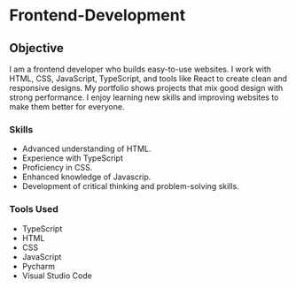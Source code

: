 # Frontend-Development

## Objective

I am a frontend developer who builds easy-to-use websites. I work with HTML, CSS, JavaScript, TypeScript, and tools like React to create clean and responsive designs. My portfolio shows projects that mix good design with strong performance. I enjoy learning new skills and improving websites to make them better for everyone.

### Skills
- Advanced understanding of HTML.
- Experience with TypeScript
- Proficiency in CSS.
- Enhanced knowledge of Javascrip.
- Development of critical thinking and problem-solving skills.

### Tools Used

- TypeScript
- HTML
- CSS
- JavaScript
- Pycharm
- Visual Studio Code
